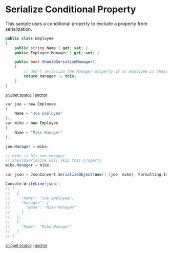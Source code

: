# Serialize Conditional Property

This sample uses a conditional property to exclude a property from serialization.

<!-- snippet: SerializeConditionalPropertyTypes -->
<a id='snippet-serializeconditionalpropertytypes'></a>
```cs
public class Employee
{
    public string Name { get; set; }
    public Employee Manager { get; set; }

    public bool ShouldSerializeManager()
    {
        // don't serialize the Manager property if an employee is their own manager
        return Manager != this;
    }
}
```
<sup><a href='/src/Tests/Documentation/Samples/Serializer/SerializeConditionalProperty.cs#L7-L21' title='Snippet source file'>snippet source</a> | <a href='#snippet-serializeconditionalpropertytypes' title='Start of snippet'>anchor</a></sup>
<!-- endSnippet -->

<!-- snippet: SerializeConditionalPropertyUsage -->
<a id='snippet-serializeconditionalpropertyusage'></a>
```cs
var joe = new Employee
{
    Name = "Joe Employee"
};
var mike = new Employee
{
    Name = "Mike Manager"
};

joe.Manager = mike;

// mike is his own manager
// ShouldSerialize will skip this property
mike.Manager = mike;

var json = JsonConvert.SerializeObject(new[] {joe, mike}, Formatting.Indented);

Console.WriteLine(json);
// [
//   {
//     "Name": "Joe Employee",
//     "Manager": {
//       "Name": "Mike Manager"
//     }
//   },
//   {
//     "Name": "Mike Manager"
//   }
// ]
```
<sup><a href='/src/Tests/Documentation/Samples/Serializer/SerializeConditionalProperty.cs#L26-L58' title='Snippet source file'>snippet source</a> | <a href='#snippet-serializeconditionalpropertyusage' title='Start of snippet'>anchor</a></sup>
<!-- endSnippet -->
